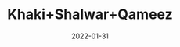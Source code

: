 ---
title: 'Khaki+Shalwar+Qameez'
date: '2022-01-31' 
metatag: '' 
inventory: '3.0' 
draft: false 
# meta description 
shortDescripton: 'AKB-1993+Khaki+Shalwar+Qameez'
description: 'Boys'
longdescription: '%3cp%3e%3cb%3eAKB-1993%3c%2fb%3e+Khaki+Shalwar+Qameez%3c%2fp%3e%3cul%3e%3cli+style%3d%22line-height%3a+1.8%3b%22%3eFabric%3a+Wash+%26amp%3b+Wear%3c%2fli%3e%3cli+style%3d%22line-height%3a+1.8%3b%22%3ePlacket+Inner+Contrast%3c%2fli%3e%3cli+style%3d%22line-height%3a+1.8%3b%22%3eUnique+Metal+Buttons%3c%2fli%3e%3cli+style%3d%22line-height%3a+1.8%3b%22%3eFront+Pocket+Design+With+Unique+Metal+Anchor%3c%2fli%3e%3c%2ful%3e'
featured: False
# product Price
price: '1911.0'
priceBefore: '2730.0'
# Product Short Description
shortDescription: 'AKB-1993+Khaki+Shalwar+Qameez'
productID: '6C70F201-6762-EC11-995F-005056B3A416'
type: 'products'
category: 'Boys' 
thumnailproduct: 'https://alkhait.eralive.net/images/products/6C70F201-6762-EC11-995F-005056B3A4161.png' 
images:
  - image: 'images/products/6C70F201-6762-EC11-995F-005056B3A4161.png'  
  - image: 'images/products/6C70F201-6762-EC11-995F-005056B3A4162.png'  
  - image: 'images/products/6C70F201-6762-EC11-995F-005056B3A4163.png'  
Variants:
  - variant:
      ProductVariantID: '8470F201-6762-EC11-995F-005056B3A416'  
      Size: '22'  
      RetailPrice: '1911'  
      priceBefore: '2730'
  - variant:
      ProductVariantID: '9C70F201-6762-EC11-995F-005056B3A416'  
      Size: '24'  
      RetailPrice: '1911'  
      priceBefore: '2730'
  - variant:
      ProductVariantID: 'B470F201-6762-EC11-995F-005056B3A416'  
      Size: '26'  
      RetailPrice: '1911'  
      priceBefore: '2730'
  - variant:
      ProductVariantID: 'CC70F201-6762-EC11-995F-005056B3A416'  
      Size: '28'  
      RetailPrice: '1911'  
      priceBefore: '2730'
  - variant:
      ProductVariantID: 'E470F201-6762-EC11-995F-005056B3A416'  
      Size: '30'  
      RetailPrice: '1911'  
      priceBefore: '2730'
---